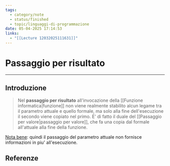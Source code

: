 ```yaml
---
tags:
  - category/note
  - status/finished
  - topic/linguaggi-di-programmazione
date: 05-04-2025 17:14:53
links:
  - "[[Lecture 12032025111631]]"
---
```

# Passaggio per risultato
---
## Introduzione
> Nel **passaggio per risultato** all'invocazione della [[Funzione informatica|funzione]] non viene realmente stabilito alcun legame tra il parametro attuale e quello formale, ma solo alla fine dell'esecuzione il secondo viene copiato nel primo. E' di fatto il duale del [[Passaggio per valore|passaggio per valore]], che fa una copia dal formale all'attuale alla fine della funzione.

<u>Nota bene</u>: quindi il passaggio del parametro attuale non fornisce informazioni in piu' all'esecuzione.

## Referenze